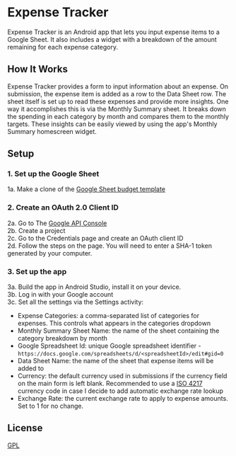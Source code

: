 # Expense Tracker

Expense Tracker is an Android app that lets you input expense items to a Google Sheet. It also includes a widget with a breakdown of the amount remaining for each expense category.

## How It Works

Expense Tracker provides a form to input information about an expense. On submission, the expense item is added as a row to the Data Sheet row. The sheet itself is set up to read these expenses and provide more insights. One way it accomplishes this is via the Monthly Summary sheet. It breaks down the spending in each category by month and compares them to the monthly targets. These insights can be easily viewed by using the app's Monthly Summary homescreen widget.

## Setup

### 1. Set up the Google Sheet
1a. Make a clone of the [Google Sheet budget template](https://docs.google.com/spreadsheets/d/1zZVv0_grvB7KWZND4ZegybTzZGcg5WUe3zMZtUN8t0s/edit?usp=sharing)

### 2. Create an OAuth 2.0 Client ID
2a. Go to The [Google API Console](https://console.cloud.google.com/apis)  
2b. Create a project  
2c. Go to the Credentials page and create an OAuth client ID  
2d. Follow the steps on the page. You will need to enter a SHA-1 token generated by your computer.  

### 3. Set up the app
3a. Build the app in Android Studio, install it on your device.  
3b. Log in with your Google account  
3c. Set all the settings via the Settings activity:
- Expense Categories: a comma-separated list of categories for expenses. This controls what appears in the categories dropdown
- Monthly Summary Sheet Name: the name of the sheet containing the category breakdown by month
- Google Spreadsheet Id: unique Google spreadsheet identifier - `https://docs.google.com/spreadsheets/d/<spreadsheetId>/edit#gid=0`
- Data Sheet Name: the name of the sheet that expense items will be added to
- Currency: the default currency used in submissions if the currency field on the main form is left blank. Recommended to use a [ISO 4217](https://en.wikipedia.org/wiki/ISO_4217#Active_codes) currency code in case I decide to add automatic exchange rate lookup
- Exchange Rate: the current exchange rate to apply to expense amounts. Set to 1 for no change.

## License
[GPL](https://www.gnu.org/licenses/gpl-3.0.html)
